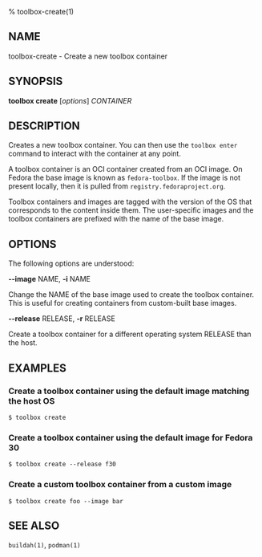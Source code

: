% toolbox-create(1)

## NAME
toolbox\-create - Create a new toolbox container

## SYNOPSIS
**toolbox create** [*options*] *CONTAINER*

## DESCRIPTION

Creates a new toolbox container. You can then use the `toolbox enter` command
to interact with the container at any point.

A toolbox container is an OCI container created from an OCI image. On Fedora
the base image is known as `fedora-toolbox`. If the image is not present
locally, then it is pulled from `registry.fedoraproject.org`.

Toolbox containers and images are tagged with the version of the OS that
corresponds to the content inside them. The user-specific images and the
toolbox containers are prefixed with the name of the base image.

## OPTIONS ##

The following options are understood:

**--image** NAME, **-i** NAME

Change the NAME of the base image used to create the toolbox container. This
is useful for creating containers from custom-built base images.

**--release** RELEASE, **-r** RELEASE

Create a toolbox container for a different operating system RELEASE than the
host.

## EXAMPLES

### Create a toolbox container using the default image matching the host OS

```
$ toolbox create
```

### Create a toolbox container using the default image for Fedora 30

```
$ toolbox create --release f30
```

### Create a custom toolbox container from a custom image

```
$ toolbox create foo --image bar
```


## SEE ALSO

`buildah(1)`, `podman(1)`
